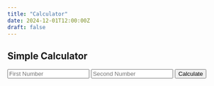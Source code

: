 ```yaml
---
title: "Calculator"
date: 2024-12-01T12:00:00Z
draft: false
---
```


## Simple Calculator

<form id="calculator-form">
  <input type="number" id="num1" placeholder="First Number" required>
  <input type="number" id="num2" placeholder="Second Number" required>
  <button type="submit">Calculate</button>
</form>

<h3 id="result"></h3>

<script>
  document.getElementById('calculator-form').addEventListener('submit', function(e) {
    e.preventDefault();
    const num1 = parseFloat(document.getElementById('num1').value);
    const num2 = parseFloat(document.getElementById('num2').value);
    if (!isNaN(num1) && !isNaN(num2)) {
      const sum = num1 + num2;
      document.getElementById('result').innerText = `Result: ${sum}`;
    } else {
      document.getElementById('result').innerText = "Please enter valid numbers.";
    }
  });
</script>

